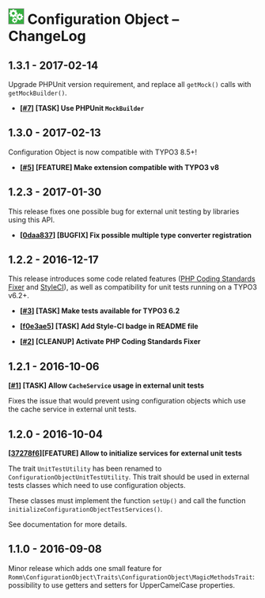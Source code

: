 # ![Configuration Object](Documentation/Images/configuration-object-icon@medium.png) Configuration Object – ChangeLog

1.3.1 - 2017-02-14
------------------

Upgrade PHPUnit version requirement, and replace all `getMock()` calls with `getMockBuilder()`.

- **[[#7](https://github.com/romm/configuration_object/pull/7)] [TASK] Use PHPUnit `MockBuilder`**

1.3.0 - 2017-02-13
------------------

Configuration Object is now compatible with TYPO3 8.5+!

- **[[#5](https://github.com/romm/configuration_object/pull/5)] [FEATURE] Make extension compatible with TYPO3 v8**

1.2.3 - 2017-01-30
------------------

This release fixes one possible bug for external unit testing by libraries using this API.

- **[[0daa837](https://github.com/romm/configuration_object/commit/0daa8370c27f0d180688b7b0140ddd209029b789)] [BUGFIX] Fix possible multiple type converter registration**

1.2.2 - 2016-12-17
------------------

This release introduces some code related features ([PHP Coding Standards Fixer](http://cs.sensiolabs.org/) and [StyleCI](https://styleci.io/)), as well as compatibility for unit tests running on a TYPO3 v6.2+.

- **[[#3](https://github.com/romm/configuration_object/pull/3)] [TASK] Make tests available for TYPO3 6.2**

- **[[f0e3ae5](https://github.com/romm/configuration_object/commit/f0e3ae55a3427e2b85e87da6c1c130c08f2263c8)] [TASK] Add Style-CI badge in README file**

- **[[#2](https://github.com/romm/configuration_object/pull/2)] [CLEANUP] Activate PHP Coding Standards Fixer**

1.2.1 - 2016-10-06
------------------

**[[#1](https://github.com/romm/configuration_object/pull/1)] [TASK] Allow `CacheService` usage in external unit tests**

Fixes the issue that would prevent using configuration objects which use the cache service in external unit tests.

1.2.0 - 2016-10-04
------------------

**[[37278f6](https://github.com/romm/configuration_object/commit/37278f690537d371467b61ee1eb79db29f779fa8)][FEATURE] Allow to initialize services for external unit tests**

The trait `UnitTestUtility` has been renamed to `ConfigurationObjectUnitTestUtility`. This trait should be used in external tests classes which need to use configuration objects.

These classes must implement the function `setUp()` and call the function `initializeConfigurationObjectTestServices()`.

See documentation for more details.

1.1.0 - 2016-09-08
------------------

Minor release which adds one small feature for `Romm\ConfigurationObject\Traits\ConfigurationObject\MagicMethodsTrait`: possibility to use getters and setters for UpperCamelCase properties.
